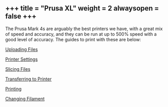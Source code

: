 +++
title = "Prusa XL"
weight = 2
alwaysopen = false
+++
---
The Prusa Mark 4s are arguably the best printers we have, with a great mix of speed and accuracy, and they can be run at up to 500% speed with a good level of accuracy. The guides to print with these are below:

[Uploading Files](https://cid.friendscentral.org/3dprinters/prusamark4/uploadingfiles/index.html)

[Printer Settings](https://cid.friendscentral.org/3dprinters/prusamark4/printersettings/index.html)

[Slicing Files](https://cid.friendscentral.org/3dprinters/prusamark4/slicefiles/index.html)

[Transferring to Printer](https://cid.friendscentral.org/3dprinters/prusamark4/transferringtoprinter/index.html)

[Printing](https://cid.friendscentral.org/3dprinters/prusamark4/printing/index.html)

[Changing Filament](https://cid.friendscentral.org/3dprinters/prusamark4/changingfilament-copy/index.html)
